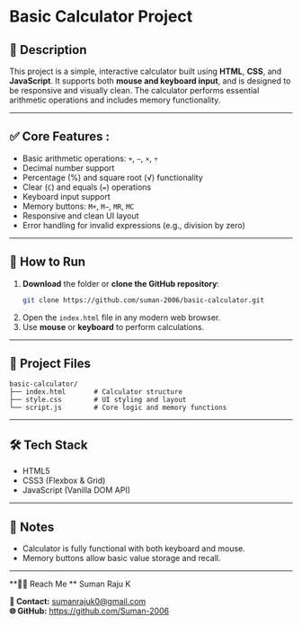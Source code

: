 # Basic Calculator Project

## 🔧 Description
This project is a simple, interactive calculator built using **HTML**, **CSS**, and **JavaScript**. It supports both **mouse and keyboard input**, and is designed to be responsive and visually clean. The calculator performs essential arithmetic operations and includes memory functionality.

---

## ✅ Core Features :
- Basic arithmetic operations: `+`, `−`, `×`, `÷`
- Decimal number support
- Percentage (%) and square root (√) functionality
- Clear (`C`) and equals (`=`) operations
- Keyboard input support
- Memory buttons: `M+`, `M−`, `MR`, `MC`
- Responsive and clean UI layout
- Error handling for invalid expressions (e.g., division by zero)

---

## 🚀 How to Run
1. **Download** the folder or **clone the GitHub repository**:
   ```bash
   git clone https://github.com/suman-2006/basic-calculator.git
   ```
2. Open the `index.html` file in any modern web browser.
3. Use **mouse** or **keyboard** to perform calculations.

---

## 📂 Project Files

```
basic-calculator/
├── index.html       # Calculator structure
├── style.css        # UI styling and layout
└── script.js        # Core logic and memory functions
```

---

## 🛠️ Tech Stack
- HTML5
- CSS3 (Flexbox & Grid)
- JavaScript (Vanilla DOM API)

---

## 📌 Notes
- Calculator is fully functional with both keyboard and mouse.
- Memory buttons allow basic value storage and recall.

---

**👨‍💻 Reach Me
** Suman Raju K  

**📧 Contact:** sumanrajuk0@gmail.com  
**🌐 GitHub:** https://github.com/Suman-2006
